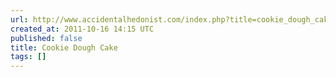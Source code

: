 ```yaml
---
url: http://www.accidentalhedonist.com/index.php?title=cookie_dough_cake&more=1&c=1&tb=1&pb=1
created_at: 2011-10-16 14:15 UTC
published: false
title: Cookie Dough Cake
tags: []
---
```



